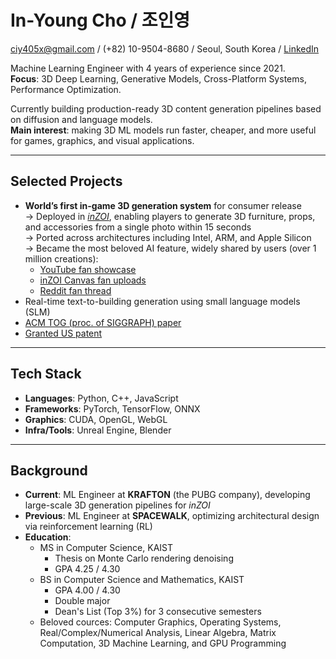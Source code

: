 # In-Young Cho / 조인영
ciy405x@gmail.com / (+82) 10-9504-8680 / Seoul, South Korea / [LinkedIn](https://linkedin.com/in/in-young-cho)  

Machine Learning Engineer with 4 years of experience since 2021.  
**Focus**: 3D Deep Learning, Generative Models, Cross-Platform Systems, Performance Optimization.

Currently building production-ready 3D content generation pipelines based on diffusion and language models.  
**Main interest**: making 3D ML models run faster, cheaper, and more useful for games, graphics, and visual applications.

---

## Selected Projects
- **World’s first in-game 3D generation system** for consumer release  
  → Deployed in [_inZOI_](https://store.steampowered.com/app/2456740/inZOI/?l=koreana), enabling players to generate 3D furniture, props, and accessories from a single photo within 15 seconds  
  → Ported across architectures including Intel, ARM, and Apple Silicon  
  → Became the most beloved AI feature, widely shared by users (over 1 million creations):
    - [YouTube fan showcase](https://www.youtube.com/watch?v=LFVVAXvTwQ4)  
    - [inZOI Canvas fan uploads]([https://canvas.playinzoi.com/ko-KR/profile/acc-uKSuyjx8n2TwGYljiVWvWw](https://canvas.playinzoi.com/ko-KR/category?Preset=ArchitectureNone&Room=3DObject&Filters=ArchitectureImageTo3D&TimePeriodFilter=All&Order=Recent))  
    - [Reddit fan thread](https://www.reddit.com/r/inZOI/comments/1jgxmwf/my_first_3d_scan/)
- Real-time text-to-building generation using small language models (SLM)
- [ACM TOG (proc. of SIGGRAPH) paper](https://sgvr.kaist.ac.kr/wp-content/uploads/2021/05/main_low_res.pdf)
- [Granted US patent](https://patents.google.com/patent/US12051146B2/en)

---

## Tech Stack
- **Languages**: Python, C++, JavaScript
- **Frameworks**: PyTorch, TensorFlow, ONNX
- **Graphics**: CUDA, OpenGL, WebGL
- **Infra/Tools**: Unreal Engine, Blender

---

## Background
- **Current**: ML Engineer at **KRAFTON** (the PUBG company), developing large-scale 3D generation pipelines for *inZOI*
- **Previous**: ML Engineer at **SPACEWALK**, optimizing architectural design via reinforcement learning (RL)
- **Education**:  
  - MS in Computer Science, KAIST  
    - Thesis on Monte Carlo rendering denoising  
    - GPA 4.25 / 4.30  
  - BS in Computer Science and Mathematics, KAIST  
    - GPA 4.00 / 4.30  
    - Double major  
    - Dean's List (Top 3%) for 3 consecutive semesters
  - Beloved cources: Computer Graphics, Operating Systems, Real/Complex/Numerical Analysis, Linear Algebra, Matrix Computation, 3D Machine Learning, and GPU Programming
